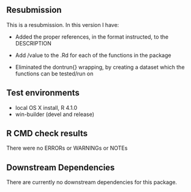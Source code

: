 ## Resubmission
This is a resubmission. In this version I have:

* Added the proper references, in the format instructed, to the DESCRIPTION

* Add /value to the .Rd for each of the functions in the package

* Eliminated the dontrun{} wrapping, by creating a dataset which the functions can be tested/run on

## Test environments
* local OS X install, R 4.1.0
* win-builder (devel and release)

## R CMD check results

There were no ERRORs or WARNINGs or NOTEs

## Downstream Dependencies

There are currently no downstream dependencies for this package.
